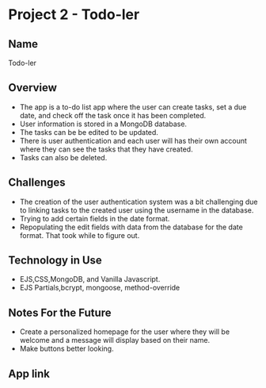 # Project 2 - Todo-ler

## Name
Todo-ler

## Overview
* The app is a to-do list app where the user can create tasks, set a due date, and check off the task once it has been completed. 
* User information is stored in a MongoDB database.
* The tasks can be be edited to be updated. 
* There is user authentication and each user will has their own account where they can see the tasks that they have created. 
* Tasks can also be deleted. 


## Challenges
* The creation of the user authentication system was a bit challenging due to linking tasks to the created user using the username in the database.
* Trying to add certain fields in the date format. 
* Repopulating the edit fields with data from the database for the date format. That took while to figure out.

## Technology in Use

* EJS,CSS,MongoDB, and Vanilla Javascript.
* EJS Partials,bcrypt, mongoose, method-override


## Notes For the Future

* Create a personalized homepage for the user where they will be welcome and a message will display based on their name. 
* Make buttons better looking. 


## App link


